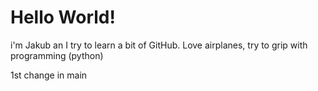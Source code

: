 # Hello World!

i'm Jakub an I try to learn a bit of GitHub. Love airplanes, try to grip with programming (python)

1st change in main
